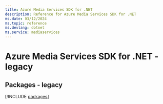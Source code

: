 ```yaml
---
title: Azure Media Services SDK for .NET
description: Reference for Azure Media Services SDK for .NET
ms.date: 03/12/2024
ms.topic: reference
ms.devlang: dotnet
ms.service: mediaservices
---
```

# Azure Media Services SDK for .NET - legacy
## Packages - legacy
[!INCLUDE [packages](media-services-index.md)]